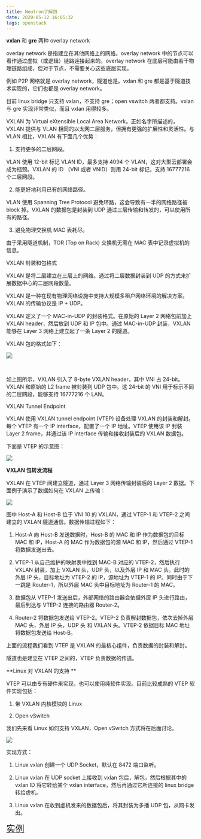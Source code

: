 ```yaml
---
title: Neutron了解四
date: 2020-05-12 16:05:32
tags: openstack
---
```


**vxlan** 和 **gre** 两种 overlay network

overlay network 是指建立在其他网络上的网络。overlay network 中的节点可以看作通过虚拟（或逻辑）链路连接起来的。overlay network 在底层可能由若干物理链路组成，但对于节点，不需要关心这些底层实现。



例如 P2P 网络就是 overlay network，隧道也是。vxlan 和 gre 都是基于隧道技术实现的，它们也都是 overlay network。



目前 linux bridge 只支持 vxlan，不支持 gre；open vswitch 两者都支持。vxlan 与 gre 实现非常类似，而且 vxlan 用得较多。



VXLAN 为 Virtual eXtensible Local Area Network。正如名字所描述的，VXLAN 提供与 VLAN 相同的以太网二层服务，但拥有更强的扩展性和灵活性。与 VLAN 相比，VXLAN 有下面几个优势：



1. 支持更多的二层网段。

VLAN 使用 12-bit 标记 VLAN ID，最多支持 4094 个 VLAN，这对大型云部署会成为瓶颈。VXLAN 的 ID （VNI 或者 VNID）则用 24-bit 标记，支持 16777216 个二层网段。



2. 能更好地利用已有的网络路径。

VLAN 使用 Spanning Tree Protocol 避免环路，这会导致有一半的网络路径被 block 掉。VXLAN 的数据包是封装到 UDP 通过三层传输和转发的，可以使用所有的路径。



3. 避免物理交换机 MAC 表耗尽。

由于采用隧道机制，TOR (Top on Rack) 交换机无需在 MAC 表中记录虚拟机的信息。



VXLAN 封装和包格式


VXLAN 是将二层建立在三层上的网络。通过将二层数据封装到 UDP 的方式来扩展数据中心的二层网段数量。


VXLAN 是一种在现有物理网络设施中支持大规模多租户网络环境的解决方案。VXLAN 的传输协议是 IP + UDP。



VXLAN 定义了一个 MAC-in-UDP 的封装格式。在原始的 Layer 2 网络包前加上 VXLAN header，然后放到 UDP 和 IP 包中。通过 MAC-in-UDP 封装，VXLAN 能够在 Layer 3 网络上建立起了一条 Layer 2 的隧道。



VXLAN 包的格式如下：

[![](https://pic.downk.cc/item/5eba61d5c2a9a83be59c02f4.png)](https://pic.downk.cc/item/5eba61d5c2a9a83be59c02f4.png)

​	

如上图所示，VXLAN 引入了 8-byte VXLAN header，其中 VNI 占 24-bit。VXLAN 和原始的 L2 frame 被封装到 UDP 包中。这 24-bit 的 VNI 用于标示不同的二层网段，能够支持 16777216 个 LAN。

VXLAN Tunnel Endpoint

VXLAN 使用 VXLAN tunnel endpoint (VTEP) 设备处理 VXLAN 的封装和解封。每个 VTEP 有一个 IP interface，配置了一个 IP 地址。VTEP 使用该 IP 封装 Layer 2 frame，并通过该 IP interface 传输和接收封装后的 VXLAN 数据包。



下面是 VTEP 的示意图：

[![](https://pic.downk.cc/item/5eba6281c2a9a83be59cae39.png)](https://pic.downk.cc/item/5eba6281c2a9a83be59cae39.png)

**VXLAN 包转发流程**



VXLAN 在 VTEP 间建立隧道，通过 Layer 3 网络传输封装后的 Layer 2 数据。下面例子演示了数据如何在 VXLAN 上传输：

[![](https://pic.downk.cc/item/5eba6478c2a9a83be59e4845.png)](https://pic.downk.cc/item/5eba6478c2a9a83be59e4845.png)

图中 Host-A 和 Host-B 位于 VNI 10 的 VXLAN，通过 VTEP-1 和 VTEP-2 之间建立的 VXLAN 隧道通信。数据传输过程如下：



1. Host-A 向 Host-B 发送数据时，Host-B 的 MAC 和 IP 作为数据包的目标 MAC 和 IP，Host-A 的 MAC 作为数据包的源 MAC 和 IP，然后通过 VTEP-1 将数据发送出去。



2. VTEP-1 从自己维护的映射表中找到 MAC-B 对应的 VTEP-2，然后执行 VXLAN 封装，加上 VXLAN 头，UDP 头，以及外层 IP 和 MAC 头。此时的外层 IP 头，目标地址为 VTEP-2 的 IP，源地址为 VTEP-1 的 IP。同时由于下一跳是 Router-1，所以外层 MAC 头中目标地址为 Router-1 的 MAC。



3. 数据包从 VTEP-1 发送出后，外部网络的路由器会依据外层 IP 头进行路由，最后到达与 VTEP-2 连接的路由器 Router-2。



4. Router-2 将数据包发送给 VTEP-2。VTEP-2 负责解封数据包，依次去掉外层 MAC 头，外层 IP 头，UDP 头 和 VXLAN 头。VTEP-2 依据目标 MAC 地址将数据包发送给 Host-B。


上面的流程我们看到 VTEP 是 VXLAN 的最核心组件，负责数据的封装和解封。

隧道也是建立在 VTEP 之间的，VTEP 负责数据的传送。

**Linux 对 VXLAN 的支持
**



VTEP 可以由专有硬件来实现，也可以使用纯软件实现。目前比较成熟的 VTEP 软件实现包括：

1. 带 VXLAN 内核模块的 Linux

2. Open vSwitch



我们先来看 Linux 如何支持 VXLAN，Open vSwitch 方式将在后面讨论。

[![](https://pic.downk.cc/item/5eba64dcc2a9a83be59e936d.png)](https://pic.downk.cc/item/5eba64dcc2a9a83be59e936d.png)

实现方式：



1. Linux vxlan 创建一个 UDP Socket，默认在 8472 端口监听。



2. Linux vxlan 在 UDP socket 上接收到 vxlan 包后，解包，然后根据其中的 vxlan ID 将它转给某个 vxlan interface，然后再通过它所连接的 linux bridge 转给虚机。



3. Linux vxlan 在收到虚机发来的数据包后，将其封装为多播 UDP 包，从网卡发出。



[<font size=5>实例</font>](https://mp.weixin.qq.com/s?__biz=MzIwMTM5MjUwMg==&mid=2653587527&idx=1&sn=5ce88aaf61a01a72388619c831f66a85&chksm=8d30805eba4709487a3554f6016498a4e249ade2bb3260c6b7b288cebf13e866080f43f0c3be&scene=21#wechat_redirect)